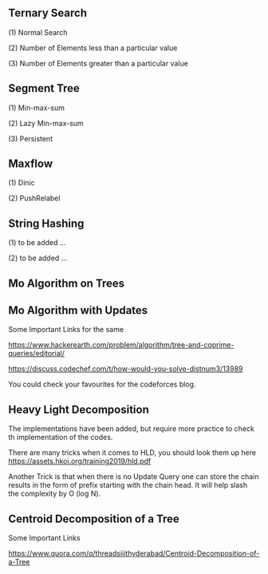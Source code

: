 ## Ternary Search

(1) Normal Search

(2) Number of Elements less than a particular value 

(3) Number of Elements greater than a particular value

## Segment Tree

(1) Min-max-sum

(2) Lazy Min-max-sum

(3) Persistent

## Maxflow

(1) Dinic

(2) PushRelabel

## String Hashing

(1) to be added ...

(2) to be added ...

## Mo Algorithm on Trees
## Mo Algorithm with Updates

Some Important Links for the same 

https://www.hackerearth.com/problem/algorithm/tree-and-coprime-queries/editorial/

https://discuss.codechef.com/t/how-would-you-solve-distnum3/13989

You could check your favourites for the codeforces blog.

## Heavy Light Decomposition

The implementations have been added, but require more practice to check th implementation of the codes.

There are many tricks when it comes to HLD, you should look them up here https://assets.hkoi.org/training2019/hld.pdf

Another Trick is that when there is no Update Query one can store the chain results in the form of prefix starting with the chain head. It will help slash the complexity by O (log N).

## Centroid Decomposition of a Tree

Some Important Links

https://www.quora.com/q/threadsiiithyderabad/Centroid-Decomposition-of-a-Tree
